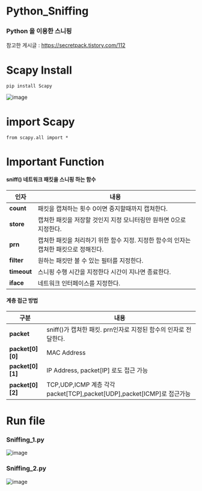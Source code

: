 # Python_Sniffing
### Python 을 이용한 스니핑
참고한 게시글 : https://secretpack.tistory.com/112
# Scapy Install
```
pip install Scapy
```
![image](https://user-images.githubusercontent.com/82009667/183590985-0c29ad59-56a7-461f-92b2-72be993e53b6.png)
# import Scapy
```
from scapy.all import *
```
# Important Function
#### sniff() 네트워크 패킷을 스니핑 하는 함수 
|인자|내용|
|------|---|
|**count**|패킷을 캡쳐하는 횟수 0이면 중지할때까지 캡쳐한다.|
|**store**|캡쳐한 패킷을 저장할 것인지 지정 모니터링만 원하면 0으로 지정한다.|
|**prn**|캡쳐한 패킷을 처리하기 위한 함수 지정. 지정한 함수의 인자는 캡쳐한 패킷으로 정해진다.|
|**filter**|원하는 패킷만 볼 수 있는 필터를 지정한다.|
|**timeout**|스니핑 수행 시간을 지정한다 시간이 지나면 종료한다.|
|**iface**|네트워크 인터페이스를 지정한다.|

#### 계층 접근 방법
|구분|내용|
|------|---|
|**packet**|sniff()가 캡쳐한 패킷. prn인자로 지정된 함수의 인자로 전달한다.|
|**packet[0][0]**|MAC Address|
|**packet[0][1]**|IP Address, packet[IP] 로도 접근 가능|
|**packet[0][2]**|TCP,UDP,ICMP 계층 각각 packet[TCP],packet[UDP],packet[ICMP]로 접근가능|

# Run file
### Sniffing_1.py
![image](https://user-images.githubusercontent.com/82009667/183594678-2c6767f7-cd22-431e-859f-c3289952a74d.png)
### Sniffing_2.py
![image](https://user-images.githubusercontent.com/82009667/183603275-a3b0453b-3178-42aa-ade6-f36afab73a99.png)

